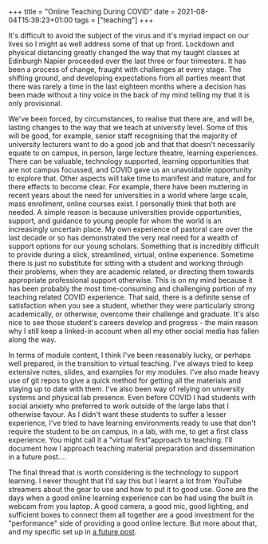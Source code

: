 +++
title = "Online Teaching During COVID"
date = 2021-08-04T15:39:23+01:00
tags = ["teaching"]
+++

It's difficult to avoid the subject of the virus and it's myriad impact on our lives so I might as well address some of that up front. Lockdown and physical distancing greatly changed the way that my taught classes at Edinburgh Napier proceeded over the last three or four trimesters. It has been a process of change, fraught with challenges at every stage. The shifting ground, and developing expectations from all parties meant that there was rarely a time in the last eighteen months where a decision has been made without a tiny voice in the back of my mind telling my that it is only provisional.

We've been forced, by circumstances, to realise that there are, and will be, lasting changes to the way that we teach at university level. Some of this will be good, for example, senior staff recognising that the majority of university lecturers want to do a good job and that that doesn't necessarily equate to on campus, in person, large lecture theatre, learning experiences. There can be valuable, technology supported, learning opportunities that are not campus focussed, and COVID gave us an unavoidable opportunity to explore that. Other aspects will take time to manifest and mature, and for there effects to become clear. For example, there have been muttering in recent years about the need for universities in a world where large scale, mass enrollment, online courses exist. I personally think that both are needed. A simple reason is because universities provide opportunities, support, and guidance to young people for whom the world is an increasingly uncertain place. My own experience of pastoral care over the last decade or so has demonstrated the very real need for a wealth of support options for our young scholars. Something that is incredibly difficult to provide during a slick, streamlined, virtual, online experience. Sometime there is just no substitute for sitting with a student and working through their problems, when they are academic related, or directing them towards appropriate professional support otherwise. This is on my mind because it has been probably the most time-consuming and challenging portion of my teaching related COVID experience. That said, there is a definite sense of satisfaction when you see a student, whether they were particularly strong academically, or otherwise, overcome their challenge and graduate. It's also nice to see those student's careers develop and progress - the main reason why I still keep a linked-in account when all my other social media has fallen along the way.

In terms of module content, I think I've been reasonably lucky, or perhaps well prepared, in the transition to virtual teaching. I've always tried to keep extensive notes, slides, and examples for my modules. I've also made heavy use of git repos to give a quick method for getting all the materials and staying up to date with them. I've also been way of relying on university systems and physical lab presence. Even before COVID I had students with social anxiety who preferred to work outside of the large labs that I otherwise favour. As I didn't want these students to suffer a lesser experience, I've tried to have learning environments ready to use that don't require the student to be on campus, in a lab, with me, to get a first class experience. You might call it a "virtual first"approach to teaching. I'll document how I approach teaching material preparation and dissemination in a future post....

The final thread that is worth considering is the technology to support learning. I never thought that I'd say this but I learnt a lot from YouTube streamers about the gear to use and how to put it to good use. Gone are the days when a good online learning experience can be had using the built in webcam from you laptop. A good camera, a good mic, good lighting, and sufficient boxes to connect them all together are a good investment for the "performance" side of providing a good online lecture. But more about that, and my specific set up in [a future post](/posts/2021-08-05_online-teaching-gear/).



